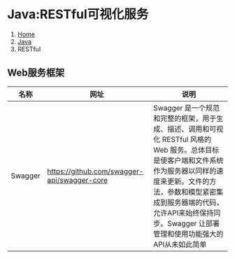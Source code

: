 # Java:RESTful可视化服务

<ol class="breadcrumb"><li><a href="/">Home</a></li><li><a href="/java/overview.md">Java</a></li><li class="active">RESTful</li></ol>

## Web服务框架
|名称|网址|说明|
|------|------|------|
|Swagger|https://github.com/swagger-api/swagger-core|Swagger 是一个规范和完整的框架，用于生成、描述、调用和可视化 RESTful 风格的 Web 服务。总体目标是使客户端和文件系统作为服务器以同样的速度来更新。文件的方法，参数和模型紧密集成到服务器端的代码，允许API来始终保持同步。Swagger 让部署管理和使用功能强大的API从未如此简单|

